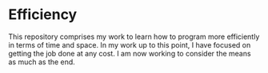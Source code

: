 # Efficiency

This repository comprises my work to learn how to program more efficiently in terms of time and space. In my work up to this point, I have focused on getting the job done at any cost. I am now working to consider the means as much as the end.

